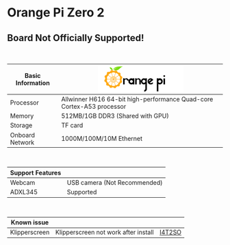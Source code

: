 # Orange Pi Zero 2

## Board Not Officially Supported!

</br>

| Basic Information | ![pi](../../image/Orangepi.png) |
|-|-|
| Processor | Allwinner H616 64-bit high-performance Quad-core Cortex-A53 processor |
| Memory | 512MB/1GB DDR3 (Shared with GPU) |
| Storage | TF card |
| Onboard Network | 1000M/100M/10M Ethernet |

</br>

| Support Features ||
|-|-|
| Webcam | USB camera (Not Recommended) |
| ADXL345  | Supported |

</br>

| Known issue |||
|-|-|-|
| Klipperscreen | Klipperscreen not work after install | [I4T2SO](https://gitee.com/Neko-vecter/klipper-tested-platform/issues/I4T2SO) |
